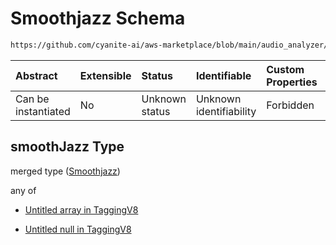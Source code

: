 # Smoothjazz Schema

```txt
https://github.com/cyanite-ai/aws-marketplace/blob/main/audio_analyzer/schemes/marketplace_v1/schema/TaggingV8.schema.json#/$defs/SubgenreSegmentsV1/properties/smoothJazz
```



| Abstract            | Extensible | Status         | Identifiable            | Custom Properties | Additional Properties | Access Restrictions | Defined In                                                                     |
| :------------------ | :--------- | :------------- | :---------------------- | :---------------- | :-------------------- | :------------------ | :----------------------------------------------------------------------------- |
| Can be instantiated | No         | Unknown status | Unknown identifiability | Forbidden         | Allowed               | none                | [TaggingV8.schema.json\*](../out/TaggingV8.schema.json "open original schema") |

## smoothJazz Type

merged type ([Smoothjazz](taggingv8-defs-subgenresegmentsv1-properties-smoothjazz.md))

any of

* [Untitled array in TaggingV8](taggingv8-defs-subgenresegmentsv1-properties-smoothjazz-anyof-0.md "check type definition")

* [Untitled null in TaggingV8](taggingv8-defs-subgenresegmentsv1-properties-smoothjazz-anyof-1.md "check type definition")

